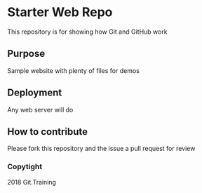 # Starter Web Repo

This repository is for showing how Git and GitHub work

## Purpose

Sample website with plenty of files for demos

## Deployment
Any web server will do

## How to contribute

Please fork this repository and the issue a pull request for review

### Copytight

2018 Git.Training
